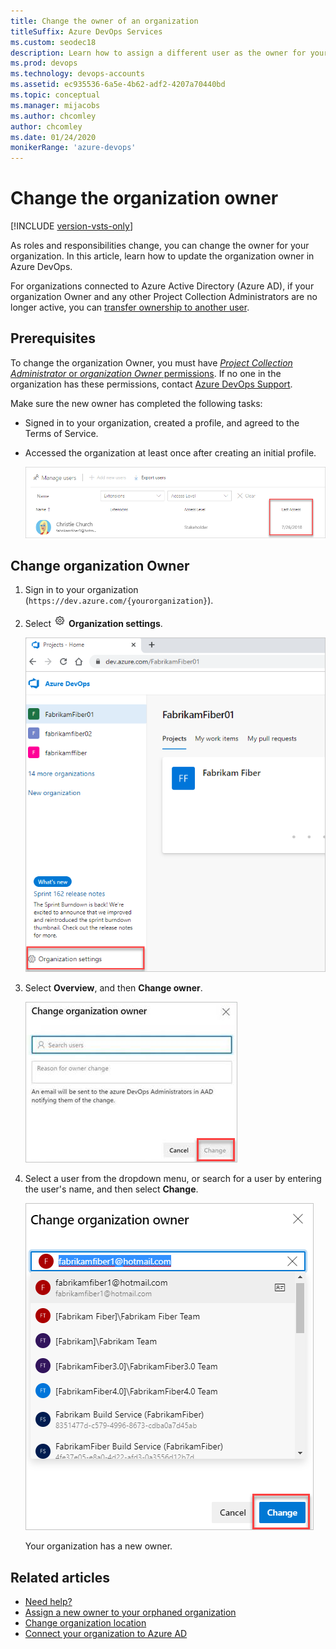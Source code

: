 ```yaml
---
title: Change the owner of an organization
titleSuffix: Azure DevOps Services
ms.custom: seodec18
description: Learn how to assign a different user as the owner for your organization. Also learn what permissions are required to make updates.
ms.prod: devops
ms.technology: devops-accounts
ms.assetid: ec935536-6a5e-4b62-adf2-4207a70440bd
ms.topic: conceptual
ms.manager: mijacobs
ms.author: chcomley
author: chcomley
ms.date: 01/24/2020
monikerRange: 'azure-devops'
---
```


# Change the organization owner

[!INCLUDE [version-vsts-only](../../includes/version-vsts-only.md)]

As roles and responsibilities change, you can change the owner for your organization. In this article, learn how to update the organization owner in Azure DevOps.

For organizations connected to Azure Active Directory (Azure AD),  if your organization Owner and any other Project Collection Administrators are no longer active, you can [transfer ownership to another user](resolve-orphaned-organization.md).  

<a name="ChangeOwner"></a>

## Prerequisites

To change the organization Owner, you must have [*Project Collection Administrator* or *organization Owner* permissions](faq-change-organization-ownership.md#find-owner-pca).
If no one in the organization has these permissions, contact
[Azure DevOps Support](https://azure.microsoft.com/support/devops).

Make sure the new owner has completed the following tasks:

* Signed in to your organization, created a profile, and agreed to the Terms of Service.
* Accessed the organization at least once after creating an initial profile.

   ![Last access date](media/change-organization-ownership/user-last-access.png)

## Change organization Owner

1. Sign in to your organization (`https://dev.azure.com/{yourorganization}`).

1. Select ![gear icon](../../media/icons/gear-icon.png) **Organization settings**.

	![Select "Organization settings"](../../media/settings/open-admin-settings-vert.png)

1. Select **Overview**, and then **Change owner**.  

	![Select Overview, and then Change owner](media/change-organization-ownership/change-organization-owner.png)

1. Select a user from the dropdown menu, or search for a user by entering the user's name, and then select **Change**.

	![Enter and save a new organization Owner](media/change-organization-ownership/save-new-organization-owner.png)

   Your organization has a new owner.

## Related articles

- [Need help?](faq-change-organization-ownership.md)
- [Assign a new owner to your orphaned organization](resolve-orphaned-organization.md)
- [Change organization location](change-organization-location.md)
- [Connect your organization to Azure AD](connect-organization-to-azure-ad.md)

 
